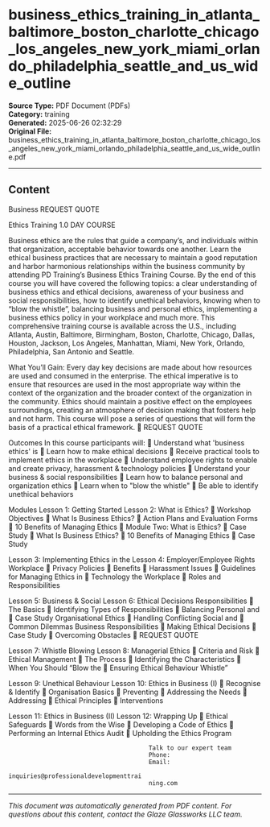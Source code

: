 ﻿# business_ethics_training_in_atlanta_baltimore_boston_charlotte_chicago_los_angeles_new_york_miami_orlando_philadelphia_seattle_and_us_wide_outline

**Source Type:** PDF Document (PDFs)  
**Category:** training  
**Generated:** 2025-06-26 02:32:29  
**Original File:** business_ethics_training_in_atlanta_baltimore_boston_charlotte_chicago_los_angeles_new_york_miami_orlando_philadelphia_seattle_and_us_wide_outline.pdf

---

## Content

Business                                                             REQUEST QUOTE

Ethics Training                                                      1.0 DAY COURSE




Business ethics are the rules that guide a company’s, and individuals within
that organization, acceptable behavior towards one another. Learn the ethical
business practices that are necessary to maintain a good reputation and
harbor harmonious relationships within the business community by attending
PD Training’s Business Ethics Training Course.
By the end of this course you will have covered the following topics: a clear
understanding of business ethics and ethical decisions, awareness of your
business and social responsibilities, how to identify unethical behaviors,
knowing when to “blow the whistle”, balancing business and personal ethics,
implementing a business ethics policy in your workplace and much more.
This comprehensive training course is available across the U.S., including
Atlanta, Austin, Baltimore, Birmingham, Boston, Charlotte, Chicago, Dallas,
Houston, Jackson, Los Angeles, Manhattan, Miami, New York, Orlando,
Philadelphia, San Antonio and Seattle.




What You’ll Gain:
Every day key decisions are made about how resources are used and consumed in the
enterprise. The ethical imperative is to ensure that resources are used in the most
appropriate way within the context of the organization and the broader context of the
organization in the community.
Ethics should maintain a positive effect on the employees surroundings, creating an
atmosphere of decision making that fosters help and not harm. This course will pose a
series of questions that will form the basis of a practical ethical framework.
                                                                             REQUEST QUOTE




Outcomes
In this course participants will:
     Understand what 'business ethics' is
     Learn how to make ethical decisions
     Receive practical tools to implement ethics in the workplace
     Understand employee rights to enable and create privacy, harassment &
       technology policies
     Understand your business & social responsibilities
     Learn how to balance personal and organization ethics
     Learn when to "blow the whistle"
     Be able to identify unethical behaviors




Modules
 Lesson 1: Getting Started                   Lesson 2: What is Ethics?
    Workshop Objectives                         What Is Business Ethics?
    Action Plans and Evaluation Forms           10 Benefits of Managing Ethics
    Module Two: What is Ethics?                 Case Study
    What Is Business Ethics?
    10 Benefits of Managing Ethics
    Case Study


Lesson 3: Implementing Ethics in the         Lesson 4: Employer/Employee Rights
Workplace                                        Privacy Policies
   Benefits                                     Harassment Issues
   Guidelines for Managing Ethics in            Technology
      the Workplace
   Roles and Responsibilities


Lesson 5: Business & Social                  Lesson 6: Ethical Decisions
Responsibilities                                 The Basics
    Identifying Types of Responsibilities       Balancing Personal and
    Case Study                                    Organisational Ethics
    Handling Conflicting Social and             Common Dilemmas
     Business Responsibilities                   Making Ethical Decisions
    Case Study                                  Overcoming Obstacles
                                                                           REQUEST QUOTE




Lesson 7: Whistle Blowing                 Lesson 8: Managerial Ethics
   Criteria and Risk                         Ethical Management
   The Process                               Identifying the Characteristics
   When You Should “Blow the                 Ensuring Ethical Behaviour
     Whistle”


Lesson 9: Unethical Behaviour             Lesson 10: Ethics in Business (I)
   Recognise & Identify                      Organisation Basics
   Preventing                                Addressing the Needs
   Addressing                                Ethical Principles
   Interventions


Lesson 11: Ethics in Business (II)        Lesson 12: Wrapping Up
   Ethical Safeguards                        Words from the Wise
   Developing a Code of Ethics
   Performing an Internal Ethics Audit
   Upholding the Ethics Program




                                           Talk to our expert team
                                           Phone:
                                           Email:
                                           inquiries@professionaldevelopmenttrai
                                           ning.com

---

*This document was automatically generated from PDF content. For questions about this content, contact the Glaze Glassworks LLC team.*
